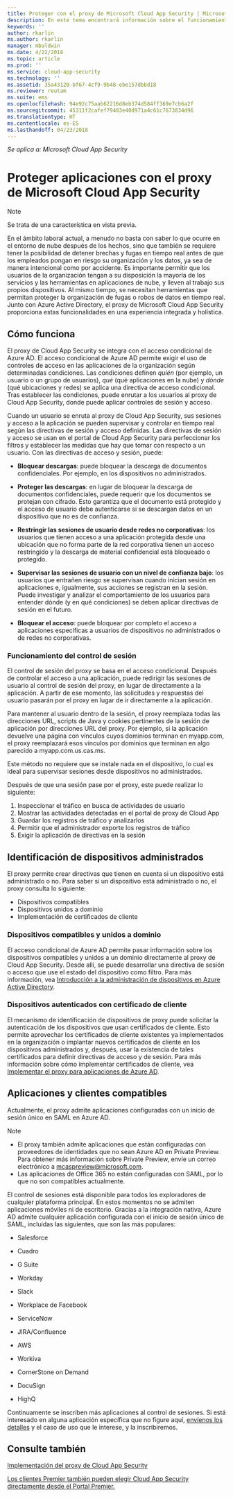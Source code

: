 ```yaml
---
title: Proteger con el proxy de Microsoft Cloud App Security | Microsoft Docs
description: En este tema encontrará información sobre el funcionamiento del proxy de Cloud App Security.
keywords: ''
author: rkarlin
ms.author: rkarlin
manager: mbaldwin
ms.date: 4/22/2018
ms.topic: article
ms.prod: ''
ms.service: cloud-app-security
ms.technology: ''
ms.assetid: 35a43120-bf67-4cf9-9b48-ebe157dbbd18
ms.reviewer: reutam
ms.suite: ems
ms.openlocfilehash: 94e92c75aab62216d8eb374d584ff369e7cb6a2f
ms.sourcegitcommit: 45311f2cafef79483e40d971a4c61c7673834d96
ms.translationtype: HT
ms.contentlocale: es-ES
ms.lasthandoff: 04/23/2018
---
```

*Se aplica a: Microsoft Cloud App Security*


# <a name="protect-apps-with-microsoft-cloud-app-security-proxy"></a>Proteger aplicaciones con el proxy de Microsoft Cloud App Security

> [!NOTE]
> Se trata de una característica en vista previa.


En el ámbito laboral actual, a menudo no basta con saber lo que ocurre en el entorno de nube después de los hechos, sino que también se requiere tener la posibilidad de detener brechas y fugas en tiempo real antes de que los empleados pongan en riesgo su organización y los datos, ya sea de manera intencional como por accidente. Es importante permitir que los usuarios de la organización tengan a su disposición la mayoría de los servicios y las herramientas en aplicaciones de nube, y lleven al trabajo sus propios dispositivos. Al mismo tiempo, se necesitan herramientas que permitan proteger la organización de fugas o robos de datos en tiempo real. Junto con Azure Active Directory, el proxy de Microsoft Cloud App Security proporciona estas funcionalidades en una experiencia integrada y holística.

## <a name="how-it-works"></a>Cómo funciona

El proxy de Cloud App Security se integra con el acceso condicional de Azure AD. El acceso condicional de Azure AD permite exigir el uso de controles de acceso en las aplicaciones de la organización según determinadas condiciones. Las condiciones definen *quién* (por ejemplo, un usuario o un grupo de usuarios), *qué* (qué aplicaciones en la nube) y *dónde* (qué ubicaciones y redes) se aplica una directiva de acceso condicional. Tras establecer las condiciones, puede enrutar a los usuarios al proxy de Cloud App Security, donde puede aplicar controles de sesión y acceso.

Cuando un usuario se enruta al proxy de Cloud App Security, sus sesiones y acceso a la aplicación se pueden supervisar y controlar en tiempo real según las directivas de sesión y acceso definidas. Las directivas de sesión y acceso se usan en el portal de Cloud App Security para perfeccionar los filtros y establecer las medidas que hay que tomar con respecto a un usuario. Con las directivas de acceso y sesión, puede:

-   **Bloquear descargas**: puede bloquear la descarga de documentos confidenciales. Por ejemplo, en los dispositivos no administrados.

-   **Proteger las descargas**: en lugar de bloquear la descarga de documentos confidenciales, puede requerir que los documentos se protejan con cifrado. Esto garantiza que el documento está protegido y el acceso de usuario debe autenticarse si se descargan datos en un dispositivo que no es de confianza. 

-   **Restringir las sesiones de usuario desde redes no corporativas**: los usuarios que tienen acceso a una aplicación protegida desde una ubicación que no forma parte de la red corporativa tienen un acceso restringido y la descarga de material confidencial está bloqueado o protegido.

-   **Supervisar las sesiones de usuario con un nivel de confianza bajo**: los usuarios que entrañen riesgo se supervisan cuando inician sesión en aplicaciones e, igualmente, sus acciones se registran en la sesión. Puede investigar y analizar el comportamiento de los usuarios para entender dónde (y en qué condiciones) se deben aplicar directivas de sesión en el futuro. 

- **Bloquear el acceso**: puede bloquear por completo el acceso a aplicaciones específicas a usuarios de dispositivos no administrados o de redes no corporativas.


### <a name="how-session-control-works"></a>Funcionamiento del control de sesión

El control de sesión del proxy se basa en el acceso condicional. Después de controlar el acceso a una aplicación, puede redirigir las sesiones de usuario al control de sesión del proxy, en lugar de directamente a la aplicación. A partir de ese momento, las solicitudes y respuestas del usuario pasarán por el proxy en lugar de ir directamente a la aplicación.

Para mantener al usuario dentro de la sesión, el proxy reemplaza todas las direcciones URL, scripts de Java y cookies pertinentes de la sesión de aplicación por direcciones URL del proxy. Por ejemplo, si la aplicación devuelve una página con vínculos cuyos dominios terminan en myapp.com, el proxy reemplazará esos vínculos por dominios que terminan en algo parecido a myapp.com.us.cas.ms. 

Este método no requiere que se instale nada en el dispositivo, lo cual es ideal para supervisar sesiones desde dispositivos no administrados. 

Después de que una sesión pase por el proxy, este puede realizar lo siguiente:
1. Inspeccionar el tráfico en busca de actividades de usuario
3. Mostrar las actividades detectadas en el portal de proxy de Cloud App
2. Guardar los registros de tráfico y analizarlos
3. Permitir que el administrador exporte los registros de tráfico
4. Exigir la aplicación de directivas en la sesión

## <a name="managed-device-identification"></a>Identificación de dispositivos administrados

El proxy permite crear directivas que tienen en cuenta si un dispositivo está administrado o no. Para saber si un dispositivo está administrado o no, el proxy consulta lo siguiente:

-   Dispositivos compatibles 
-   Dispositivos unidos a dominio 
-   Implementación de certificados de cliente
 
 
### <a name="compliant-and-domain-joined-devices"></a>Dispositivos compatibles y unidos a dominio
El acceso condicional de Azure AD permite pasar información sobre los dispositivos compatibles y unidos a un dominio directamente al proxy de Cloud App Security. Desde allí, se puede desarrollar una directiva de sesión o acceso que use el estado del dispositivo como filtro.
Para más información, vea [Introducción a la administración de dispositivos en Azure Active Directory](https://docs.microsoft.com/azure/active-directory/device-management-introduction). 

### <a name="client-certificate-authenticated-devices"></a>Dispositivos autenticados con certificado de cliente

El mecanismo de identificación de dispositivos de proxy puede solicitar la autenticación de los dispositivos que usan certificados de cliente. Esto permite aprovechar los certificados de cliente existentes ya implementados en la organización o implantar nuevos certificados de cliente en los dispositivos administrados y, después, usar la existencia de tales certificados para definir directivas de acceso y de sesión. Para más información sobre cómo implementar certificados de cliente, vea [Implementar el proxy para aplicaciones de Azure AD](proxy-deployment-aad.md).
 
## <a name="supported-apps-and-clients"></a>Aplicaciones y clientes compatibles

Actualmente, el proxy admite aplicaciones configuradas con un inicio de sesión único en SAML en Azure AD. 

> [!NOTE]
> - El proxy también admite aplicaciones que están configuradas con proveedores de identidades que no sean Azure AD en Private Preview. Para obtener más información sobre Private Preview, envíe un correo electrónico a mcaspreview@microsoft.com.
> - Las aplicaciones de Office 365 no están configuradas con SAML, por lo que no son compatibles actualmente.

El control de sesiones está disponible para todos los exploradores de cualquier plataforma principal. En estos momentos no se admiten aplicaciones móviles ni de escritorio. Gracias a la integración nativa, Azure AD admite cualquier aplicación configurada con el inicio de sesión único de SAML, incluidas las siguientes, que son las más populares:

-   Salesforce

-   Cuadro

-   G Suite

-   Workday

-   Slack

-   Workplace de Facebook

-   ServiceNow

-   JIRA/Confluence

-   AWS

-   Workiva

-   CornerStone on Demand

-   DocuSign

-   HighQ 

Continuamente se inscriben más aplicaciones al control de sesiones. Si está interesado en alguna aplicación específica que no figure aquí, [envíenos los detalles](mailto:casfeedback@microsoft.com) y el caso de uso que le interese, y la inscribiremos.




## <a name="see-also"></a>Consulte también  
[Implementación del proxy de Cloud App Security](proxy-deployment-aad.md)   

[Los clientes Premier también pueden elegir Cloud App Security directamente desde el Portal Premier.](https://premier.microsoft.com/)  
  


